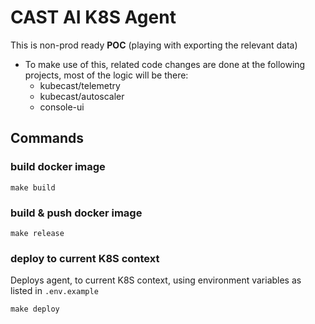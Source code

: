 # CAST AI K8S Agent

This is non-prod ready **POC** (playing with exporting the relevant data)
- To make use of this, related code changes are done at the following projects, most of the logic will be there:
  - kubecast/telemetry
  - kubecast/autoscaler
  - console-ui

## Commands

### build docker image

```make build```

### build & push docker image

```make release```

### deploy to current K8S context

Deploys agent, to current K8S context, using environment variables as listed in `.env.example`

```make deploy```

